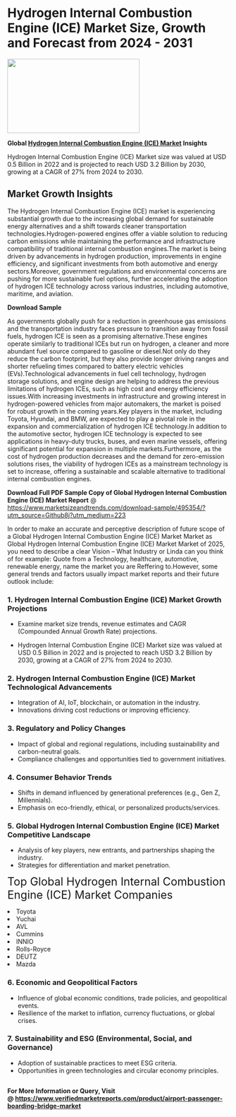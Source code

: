 <H1>Hydrogen Internal Combustion Engine (ICE) Market Size, Growth and Forecast from 2024 - 2031</H1><img class="aligncenter size-medium wp-image-584254" src="https://thirdeyenews.in/wp-content/uploads/2024/09/Global-Market-Research-300x168.jpeg" alt="" width="300" height="168" /><p><strong>Global&nbsp;<a href="https://www.marketsizeandtrends.com/download-sample/495354/?utm_source=Github8j?utm_medium=223">Hydrogen Internal Combustion Engine (ICE) Market</a> Insights</strong></p><p>Hydrogen Internal Combustion Engine (ICE) Market size was valued at USD 0.5 Billion in 2022 and is projected to reach USD 3.2 Billion by 2030, growing at a CAGR of 27% from 2024 to 2030.</p><p><h2>Market Growth Insights</h2> <p>The Hydrogen Internal Combustion Engine (ICE) market is experiencing substantial growth due to the increasing global demand for sustainable energy alternatives and a shift towards cleaner transportation technologies.Hydrogen-powered engines offer a viable solution to reducing carbon emissions while maintaining the performance and infrastructure compatibility of traditional internal combustion engines.The market is being driven by advancements in hydrogen production, improvements in engine efficiency, and significant investments from both automotive and energy sectors.Moreover, government regulations and environmental concerns are pushing for more sustainable fuel options, further accelerating the adoption of hydrogen ICE technology across various industries, including automotive, maritime, and aviation.</p> <p><strong>Download Sample</strong></p> <p>As governments globally push for a reduction in greenhouse gas emissions and the transportation industry faces pressure to transition away from fossil fuels, hydrogen ICE is seen as a promising alternative.These engines operate similarly to traditional ICEs but run on hydrogen, a cleaner and more abundant fuel source compared to gasoline or diesel.Not only do they reduce the carbon footprint, but they also provide longer driving ranges and shorter refueling times compared to battery electric vehicles (EVs).Technological advancements in fuel cell technology, hydrogen storage solutions, and engine design are helping to address the previous limitations of hydrogen ICEs, such as high cost and energy efficiency issues.With increasing investments in infrastructure and growing interest in hydrogen-powered vehicles from major automakers, the market is poised for robust growth in the coming years.Key players in the market, including Toyota, Hyundai, and BMW, are expected to play a pivotal role in the expansion and commercialization of hydrogen ICE technology.In addition to the automotive sector, hydrogen ICE technology is expected to see applications in heavy-duty trucks, buses, and even marine vessels, offering significant potential for expansion in multiple markets.Furthermore, as the cost of hydrogen production decreases and the demand for zero-emission solutions rises, the viability of hydrogen ICEs as a mainstream technology is set to increase, offering a sustainable and scalable alternative to traditional internal combustion engines.</p> <p><span class=""><strong>Download Full PDF Sample Copy of Global Hydrogen Internal Combustion Engine (ICE) Market Report</strong> @ <a href="https://www.marketsizeandtrends.com/download-sample/495354/?utm_source=Github8j?utm_medium=223" target="_blank">https://www.marketsizeandtrends.com/download-sample/495354/?utm_source=Github8j?utm_medium=223</a></span></p><p>In order to make an accurate and perceptive description of future scope of a Global&nbsp;Hydrogen Internal Combustion Engine (ICE) Market Market as Global&nbsp;Hydrogen Internal Combustion Engine (ICE) Market Market of 2025, you need to describe a clear Vision &ndash; What Industry or Linda can you think of for example: Quote from a Technology, healthcare, automotive, renewable energy, name the market you are Reffering to.However, some general trends and factors usually impact market reports and their future outlook include:</p><h3>1.&nbsp;<strong>Hydrogen Internal Combustion Engine (ICE) Market Growth Projections</strong></h3><ul><li>Examine market size trends, revenue estimates and CAGR (Compounded Annual Growth Rate) projections.</li><li><p>Hydrogen Internal Combustion Engine (ICE) Market size was valued at USD 0.5 Billion in 2022 and is projected to reach USD 3.2 Billion by 2030, growing at a CAGR of 27% from 2024 to 2030.</p></li></ul><h3>2.&nbsp;<strong>Hydrogen Internal Combustion Engine (ICE) Market Technological Advancements</strong></h3><ul><li>Integration of AI, IoT, blockchain, or automation in the industry.</li><li>Innovations driving cost reductions or improving efficiency.</li></ul><h3>3.&nbsp;<strong>Regulatory and Policy Changes</strong></h3><ul><li>Impact of global and regional regulations, including sustainability and carbon-neutral goals.</li><li>Compliance challenges and opportunities tied to government initiatives.</li></ul><h3>4.&nbsp;<strong>Consumer Behavior Trends</strong></h3><ul><li>Shifts in demand influenced by generational preferences (e.g., Gen Z, Millennials).</li><li>Emphasis on eco-friendly, ethical, or personalized products/services.</li></ul><h3>5.&nbsp;<strong>Global Hydrogen Internal Combustion Engine (ICE) Market Competitive Landscape</strong></h3><ul><li>Analysis of key players, new entrants, and partnerships shaping the industry.</li><li>Strategies for differentiation and market penetration.</li></ul><p data-pm-slice="1 1 []"><span style="color: inherit; font-family: inherit; font-size: 25px;">Top Global Hydrogen Internal Combustion Engine (ICE) Market Companies</span></p><div class="" data-test-id=""><p><li>Toyota</li><li> Yuchai</li><li> AVL</li><li> Cummins</li><li> INNIO</li><li> Rolls-Royce</li><li> DEUTZ</li><li> Mazda</li></p></div><h3>6.&nbsp;<strong>Economic and Geopolitical Factors</strong></h3><ul><li>Influence of global economic conditions, trade policies, and geopolitical events.</li><li>Resilience of the market to inflation, currency fluctuations, or global crises.</li></ul><h3>7.&nbsp;<strong>Sustainability and ESG (Environmental, Social, and Governance)</strong></h3><ul><li>Adoption of sustainable practices to meet ESG criteria.</li><li>Opportunities in green technologies and circular economy principles.</li></ul><h2><strong style="font-size: 14px;">For More Information or Query, Visit @&nbsp;</strong><a style="background-color: #ffffff; font-size: 14px;" href="https://www.marketsizeandtrends.com/report/hydrogen-internal-combustion-engine-ice-market/" target="_blank">https://www.verifiedmarketreports.com/product/airport-passenger-boarding-bridge-market</a></h2>